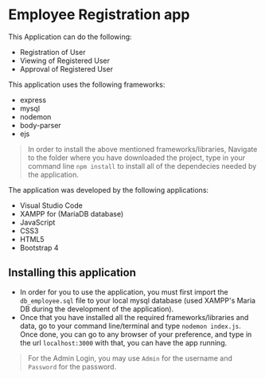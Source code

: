 # Employee Registration app
This Application can do the following:
- Registration of User
- Viewing of Registered User
- Approval of Registered User

This application uses the following frameworks:
- express
- mysql
- nodemon
- body-parser
- ejs

> In order to install the above mentioned frameworks/libraries, Navigate to the folder where you have downloaded the project, type in your command line `npm install` to install all of the dependecies needed by the application.

The application was developed by the following applications:
- Visual Studio Code
- XAMPP for (MariaDB database)
- JavaScript
- CSS3
- HTML5
- Bootstrap 4

## Installing this application
- In order for you to use the application, you must first import the `db_employee.sql` file to your local mysql database (used XAMPP's Maria DB during the development of the application).
- Once that you have installed all the required frameworks/libraries and data, go to your command line/terminal and type `nodemon index.js`. Once done, you can go to any browser of your preference, and type in the url `localhost:3000` with that, you can have the app running.
> For the Admin Login, you may use `Admin` for the username and `Password` for the password.
